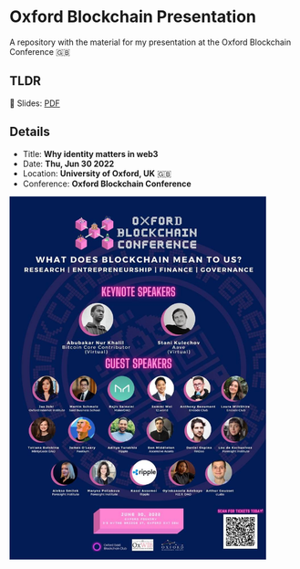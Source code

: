# Oxford Blockchain Presentation

A repository with the material for my presentation at the Oxford Blockchain Conference 🇬🇧

## TLDR

🌠 Slides: [PDF](./slides/slides.pdf)

## Details

+	Title: **Why identity matters in web3**
+	Date: **Thu, Jun 30 2022**
+	Location: **University of Oxford, UK** 🇬🇧
+	Conference: **Oxford Blockchain Conference**

<img src="assets/images/oxfordblockchain-banner.jpeg" width="450">

